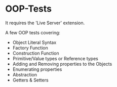 # OOP-Tests

It requires the 'Live Server' extension.
 
 A few OOP tests covering:
 
 - Object Literal Syntax
 - Factory Function
 - Construction Function
 - Primitive/Value types or Reference types
 - Adding and Removing properties to the Objects
 - Enumerating properties
 - Abstraction
 - Getters & Setters
